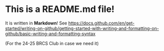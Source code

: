 # This is a README.md file!

It is written in **Markdown**! See https://docs.github.com/en/get-started/writing-on-github/getting-started-with-writing-and-formatting-on-github/basic-writing-and-formatting-syntax

(For the 24-25 BRCS Club in case we need it)
